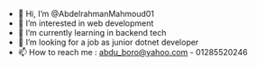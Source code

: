- 👋 Hi, I’m @AbdelrahmanMahmoud01
- 👀 I’m interested in web development
- 🌱 I’m currently learning in backend tech
- 💞️ I’m looking for a job as junior dotnet developer
- 📫 How to reach me : abdu_boro@yahoo.com - 01285520246

<!---
AbdelrahmanMahmoud01/AbdelrahmanMahmoud01 is a ✨ special ✨ repository because its `README.md` (this file) appears on your GitHub profile.
You can click the Preview link to take a look at your changes.
--->
